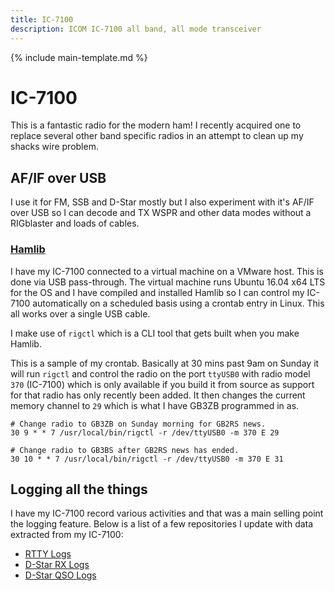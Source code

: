 ```yaml
---
title: IC-7100
description: ICOM IC-7100 all band, all mode transceiver
---
```


{% include main-template.md %}

# IC-7100

This is a fantastic radio for the modern ham! I recently acquired one to replace several other band specific radios in an attempt to clean up my shacks wire problem.

## AF/IF over USB

I use it for FM, SSB and D-Star mostly but I also experiment with it's AF/IF over USB so I can decode and TX WSPR and other data modes without a RIGblaster and loads of cables.

### [Hamlib](https://github.com/Hamlib/Hamlib)

I have my IC-7100 connected to a virtual machine on a VMware host. This is done via USB pass-through. The virtual machine runs Ubuntu 16.04 x64 LTS for the OS and I have compiled and installed Hamlib so I can control my IC-7100 automatically on a scheduled basis using a crontab entry in Linux. This all works over a single USB cable.

I make use of `rigctl` which is a CLI tool that gets built when you make Hamlib.

This is a sample of my crontab. Basically at 30 mins past 9am on Sunday it will run `rigctl` and control the radio on the port `ttyUSB0` with radio model `370` (IC-7100) which is only available if you build it from source as support for that radio has only recently been added. It then changes the current memory channel to `29` which is what I have GB3ZB programmed in as.

```shell
# Change radio to GB3ZB on Sunday morning for GB2RS news.
30 9 * * 7 /usr/local/bin/rigctl -r /dev/ttyUSB0 -m 370 E 29

# Change radio to GB3BS after GB2RS news has ended.
30 10 * * 7 /usr/local/bin/rigctl -r /dev/ttyUSB0 -m 370 E 31
```

## Logging all the things

I have my IC-7100 record various activities and that was a main selling point the logging feature. Below is a list of a few repositories I update with data extracted from my IC-7100:

* [RTTY Logs](https://bitbucket.org/2E0PGS/ham-radio-logbook-ic-7100-rtty)
* [D-Star RX Logs](https://bitbucket.org/2E0PGS/ham-radio-logbook-ic-7100-d-star-rx)
* [D-Star QSO Logs](https://bitbucket.org/2E0PGS/ham-radio-logbook-ic-7100-d-star-qso)
